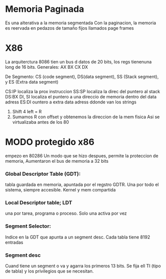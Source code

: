 # Memoria Paginada
Es una alterativa a la memoria segmentada 
Con la paginacion, la memoria es reervada en pedazos de tamaño fijos llamados page frames


# X86
La arquiterctura 8086 tien un bus d datos de 20 bits, los regs tienenuna long de 16 bits.
Generales: AX BX CX DX

De Segmento: CS (code segment), DS(data segment), SS (Stack segment), y ES (Extra data segment)

CS:IP localiza la prox instruccion
SS:SP localiza la direc del puntero al stack
DS:BX DI, SI localiza el puntero a una direccio  de memoria dentro del data adress
ES:DI ountero a extra data adress ddonde van los strings


1) Shift 4 left = R
2) Sumamos R con offset y obtenemos la direccion de la mem  fisica
Asi se virtualizaba antes de los 80

# MODO protegido x86
empezo en 80286
Un modo que se hizo despues, permite la proteccion de memoria,
Aumentaron el bus de memoria a 32 bits


### Global Descriptor Table (GDT):  
tabla guardada en memoria, apuntada por  el regstro GDTR. Una por todo el sistema, siempre accesible. Kernel y mem compartida

### Local Descriptor table; LDT
una por tarea, programa o proceso. Solo una activa por vez

### Segment Selector:
Indice en la GDT que apunta a un segment desc. Cada tabla tiene 8192 entradas

### Segment desc


Cuand tiene un segment o va y agarra los primeros 13 bits. Se fija ell TI (tipo de tabla) y los privilegios que se necesitan.
